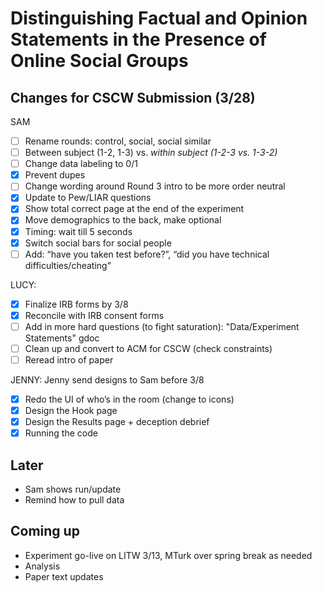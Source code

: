 # Distinguishing Factual and Opinion Statements in the Presence of Online Social Groups


## Changes for CSCW Submission (3/28)

SAM
- [ ] Rename rounds: control, social, social similar
- [ ] Between subject (1-2, 1-3) vs. *within subject (1-2-3 vs. 1-3-2)*
- [ ] Change data labeling to 0/1
- [x] Prevent dupes
- [ ] Change wording around Round 3 intro to be more order neutral
- [x] Update to Pew/LIAR questions
- [x] Show total correct page at the end of the experiment
- [x] Move demographics to the back, make optional
- [x] Timing: wait till 5 seconds
- [x] Switch social bars for social people
- [ ] Add: “have you taken test before?”, “did you have technical difficulties/cheating”

LUCY: 
- [x] Finalize IRB forms by 3/8
- [x] Reconcile with IRB consent forms
- [ ] Add in more hard questions (to fight saturation): "Data/Experiment Statements" gdoc
- [ ] Clean up and convert to ACM for CSCW (check constraints)
- [ ] Reread intro of paper

JENNY: Jenny send designs to Sam before 3/8
- [x] Redo the UI of who’s in the room (change to icons)
- [x] Design the Hook page
- [x] Design the Results page + deception debrief
- [x] Running the code

## Later
- Sam shows run/update
- Remind how to pull data

## Coming up
- Experiment go-live on LITW 3/13, MTurk over spring break as needed
- Analysis
- Paper text updates
